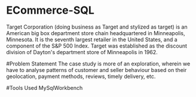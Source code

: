 # ECommerce-SQL

Target Corporation (doing business as Target and stylized as target) is an American big box department store chain headquartered in Minneapolis, Minnesota. It is the seventh largest retailer in the United States, and a component of the S&P 500 Index. Target was established as the discount division of Dayton's department store of Minneapolis in 1962.

#Problem Statement The case study is more of an exploration, wherein we have to analyse patterns of customer and seller behaviour based on their geolocation, payment methods, reviews, timely delivery, etc.

#Tools Used MySqlWorkbench
